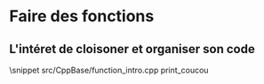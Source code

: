 # Faire des fonctions 

## L'intéret de cloisoner et organiser son code 

\snippet src/CppBase/function_intro.cpp print_coucou